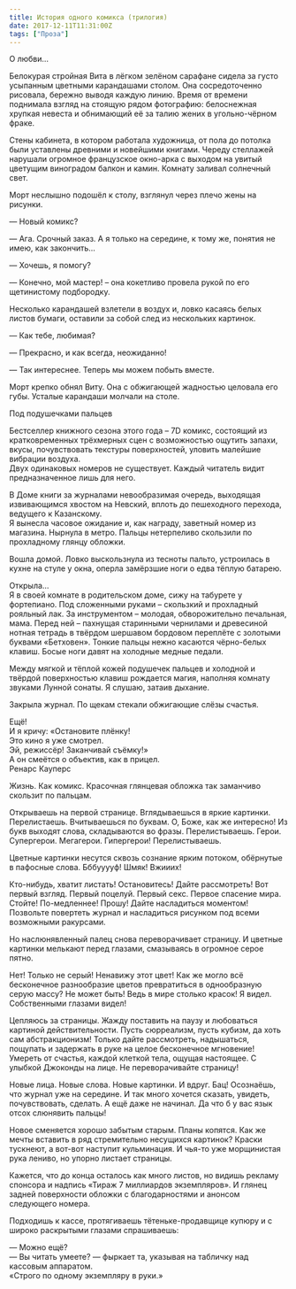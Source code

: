 ```yaml
---
title: История одного комикса (трилогия)
date: 2017-12-11T11:31:00Z
tags: ["Проза"]
---
```


О любви...

Белокурая стройная Вита в лёгком зелёном сарафане сидела за густо усыпанным цветными карандашами столом. Она сосредоточенно рисовала, бережно выводя каждую линию. Время от времени поднимала взгляд на стоящую рядом фотографию: белоснежная хрупкая невеста и обнимающий её за талию жених в угольно-чёрном фраке.


Стены кабинета, в котором работала художница, от пола до потолка были уставлены древними и новейшими книгами. Череду стеллажей нарушали огромное французское окно-арка с выходом на увитый цветущим виноградом балкон и камин. Комнату заливал солнечный свет.

Морт неслышно подошёл к столу, взглянул через плечо жены на рисунки.

— Новый комикс?

— Ага. Срочный заказ. А я только на середине, к тому же, понятия не имею, как закончить…

— Хочешь, я помогу?

— Конечно, мой мастер! – она кокетливо провела рукой по его щетинистому подбородку.

Несколько карандашей взлетели в воздух и, ловко касаясь белых листов бумаги, оставили за собой след из нескольких картинок.

— Как тебе, любимая?

— Прекрасно, и как всегда, неожиданно!

— Так интереснее. Теперь мы можем побыть вместе.

Морт крепко обнял Виту. Она с обжигающей жадностью целовала его губы. Усталые карандаши молчали на столе.

Под подушечками пальцев

Бестселлер книжного сезона этого года – 7D комикс, состоящий из кратковременных трёхмерных сцен с возможностью ощутить запахи, вкусы, почувствовать текстуры поверхностей, уловить малейшие вибрации воздуха.  
Двух одинаковых номеров не существует. Каждый читатель видит предназначенное лишь для него.

В Доме книги за журналами невообразимая очередь, выходящая извивающимся хвостом на Невский, вплоть до пешеходного перехода, ведущего к Казанскому.  
Я вынесла часовое ожидание и, как награду, заветный номер из магазина. Нырнула в метро. Пальцы нетерпеливо скользили по прохладному глянцу обложки.

Вошла домой. Ловко выскользнула из тесноты пальто, устроилась в кухне на стуле у окна, оперла замёрзшие ноги о едва тёплую батарею.

Открыла…  
Я в своей комнате в родительском доме, сижу на табурете у фортепиано. Под сложенными руками – скользкий и прохладный рояльный лак. За инструментом – молодая, обворожительно печальная, мама. Перед ней – пахнущая старинными чернилами и древесиной нотная тетрадь в твёрдом шершавом бордовом переплёте с золотыми буквами «Бетховен». Тонкие пальцы нежно касаются чёрно-белых клавиш. Босые ноги давят на холодные медные педали.

Между мягкой и тёплой кожей подушечек пальцев и холодной и твёрдой поверхностью клавиш рождается магия, наполняя комнату звуками Лунной сонаты. Я слушаю, затаив дыхание.

Закрыла журнал. По щекам стекали обжигающие слёзы счастья.

Ещё!  
И я кричу: «Остановите плёнку!  
Это кино я уже смотрел.  
Эй, режиссёр! Заканчивай съёмку!»  
А он смеётся о объектив, как в прицел.  
Ренарс Кауперс

Жизнь. Как комикс. Красочная глянцевая обложка так заманчиво скользит по пальцам.

Открываешь на первой странице. Вглядываешься в яркие картинки. Перелистаешь. Вчитываешься по буквам. О, Боже, как же интересно! Из букв выходят слова, складываются во фразы. Перелистываешь. Герои. Супергерои. Мегагерои. Гипергерои! Перелистываешь.

Цветные картинки несутся сквозь сознание ярким потоком, обёрнутые в пафосные слова. Бббууууф! Шмяк! Вжииих!

Кто-нибудь, хватит листать! Остановитесь! Дайте рассмотреть! Вот первый взгляд. Первый поцелуй. Первый секс. Первое спасение мира. Стойте! По-медленнее! Прошу! Дайте насладиться моментом! Позвольте повертеть журнал и насладиться рисунком под всеми возможными ракурсами.

Но наслюнявленный палец снова переворачивает страницу. И цветные картинки мелькают перед глазами, смазываясь в огромное серое пятно.

Нет! Только не серый! Ненавижу этот цвет! Как же могло всё бесконечное разнообразие цветов превратиться в однообразную серую массу? Не может быть! Ведь в мире столько красок! Я видел. Собственными глазами видел!

Цепляюсь за страницы. Жажду поставить на паузу и любоваться картиной действительности. Пусть сюрреализм, пусть кубизм, да хоть сам абстракционизм! Только дайте рассмотреть, надышаться, пощупать и задержать в руке на целое бесконечное мгновение! Умереть от счастья, каждой клеткой тела, ощущая настоящее. С улыбкой Джоконды на лице. Не переворачивайте страницу!

Новые лица. Новые слова. Новые картинки. И вдруг. Бац! Осознаёшь, что журнал уже на середине. И так много хочется сказать, увидеть, почувствовать, сделать. А ещё даже не начинал. Да что б у вас язык отсох слюнявить пальцы!

Новое сменяется хорошо забытым старым. Планы копятся. Как же мечты вставить в ряд стремительно несущихся картинок? Краски тускнеют, а вот-вот наступит кульминация. И чья-то уже морщинистая рука лениво, но упорно листает страницы.

Кажется, что до конца осталось как много листов, но видишь рекламу спонсора и надпись «Тираж 7 миллиардов экземпляров». И глянец задней поверхности обложки с благодарностями и анонсом следующего номера.

Подходишь к кассе, протягиваешь тётеньке-продавщице купюру и с широко раскрытыми глазами спрашиваешь:

— Можно ещё?  
— Вы читать умеете? — фыркает та, указывая на табличку над кассовым аппаратом.  
«Строго по одному экземпляру в руки.»

